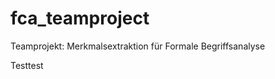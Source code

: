 fca_teamproject
===============

Teamprojekt: Merkmalsextraktion für Formale Begriffsanalyse

Testtest
